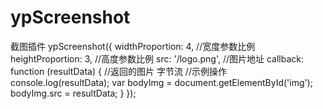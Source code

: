 # ypScreenshot
截图插件
ypScreenshot({
	widthProportion: 4, //宽度参数比例
	heightProportion: 3, //高度参数比例
	src: '/logo.png', //图片地址
	callback: function (resultData) { //返回的图片 字节流
		//示例操作
		console.log(resultData);
		var bodyImg = document.getElementById('img'); 
		bodyImg.src = resultData;
	}
});
